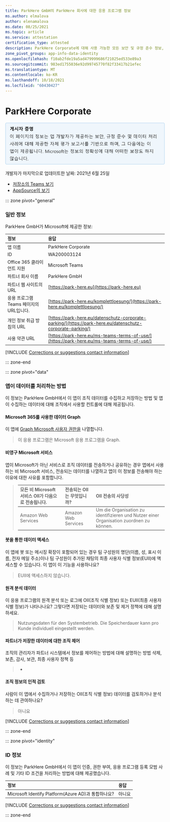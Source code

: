 ```yaml
---
title: ParkHere GmbH의 ParkHere 회사에 대한 응용 프로그램 정보
ms.author: elmalova
author: elenamalova
ms.date: 08/25/2021
ms.topic: article
ms.service: attestation
certification_type: attested
description: ParkHere Corporate에 대해 사용 가능한 모든 보안 및 규정 준수 정보, 데이터 처리 정책, CSA STAR 레지스트리의 Microsoft Cloud App Security 앱 카탈로그 정보 및 보안/규정 준수 정보
zone_pivot_groups: app-info-data-identity
ms.openlocfilehash: f10ab2fde19a5ad479999686f21025ed533e89a3
ms.sourcegitcommit: 983ed1755036e92d99745770f82f33417b21efec
ms.translationtype: MT
ms.contentlocale: ko-KR
ms.lasthandoff: 10/18/2021
ms.locfileid: "60430427"
---
```

# <a name="parkhere-corporate"></a>ParkHere Corporate

<p></p>
<img alt="Publisher Attestation: The information on this page is based on a self-assessment report provided by the app developer on the security, compliance, and data handling practices followed by this app. Microsoft makes no guarantees regarding the accuracy of the information." src="../media/attested.png" width="650" />
<p>개발자가 마지막으로 업데이트한 날짜: 2021년 6월 25일</p>

* <a href="https://teams.microsoft.com/l/app/bc9ce604-cd9b-4aee-9cee-29028e1b00ab" target="_blank">저장소의 Teams 보기</a>
* <a href="https://appsource.microsoft.com/product/office/WA200003124" target="_blank">AppSource의 보기</a>

::: zone pivot="general"

### <a name="general-information"></a>일반 정보

ParkHere GmbH가 Microsoft에 제공한 정보:

| **정보** | **응답** |
|:----------------|:-------------|
| 앱 이름 | ParkHere Corporate |
| ID | WA200003124 |
| Office 365 클라이언트 지원 | Microsoft Teams |
| 파트너 회사 이름 | ParkHere GmbH |
| 파트너 웹 사이트의 URL | [https://park-here.eu](https://park-here.eu) |
| 응용 프로그램 Teams 페이지의 URL입니다. | [https://park-here.eu/komplettloesung/](https://park-here.eu/komplettloesung/) |
| 개인 정보 취급 방침의 URL | [https://park-here.eu/datenschutz-corporate-parking/](https://park-here.eu/datenschutz-corporate-parking/) |
| 사용 약관 URL | [https://park-here.eu/ms-teams-terms-of-use/](https://park-here.eu/ms-teams-terms-of-use/) |

 [!INCLUDE [Corrections or suggestions contact information](../includes/corrections-or-suggestions.md)]

::: zone-end

::: zone pivot="data"

### <a name="how-the-app-handles-data"></a>앱이 데이터를 처리하는 방법

이 정보는 ParkHere GmbH에서 이 앱이 조직 데이터를 수집하고 저장하는 방법 및 앱이 수집하는 데이터에 대해 조직에서 사용할 컨트롤에 대해 제공됩니다.

#### <a name="data-access-using-microsoft-graph"></a>Microsoft 365를 사용한 데이터 Graph

이 앱에 [Graph Microsoft 사용자 권한을](https://docs.microsoft.com/graph/permissions-reference) 나열합니다.

>이 응용 프로그램은 Microsoft 응용 프로그램을 Graph.


#### <a name="non-microsoft-services-used"></a>비영구 Microsoft 서비스

앱이 Microsoft가 아닌 서비스로 조직 데이터를 전송하거나 공유하는 경우 앱에서 사용하는 비 Microsoft 서비스, 전송되는 데이터를 나열하고 앱이 이 정보를 전송해야 하는 이유에 대한 사유를 포함합니다.

>| **모든 비 Microsoft 서비스 OII가 다음으로 전송됩니다.** |  **전송되는 OII는 무엇입니까?** | **OII 전송의 사당성** |
>|:-----------------------------------------------------|:------------------------------|:----------------------------------------|
>| Amazon Web Services | Amazon Web Services | Um die Organisation zu identifizieren und Nutzer einer Organisation zuordnen zu k&#246;nnen. |

#### <a name="data-access-via-bots"></a>봇을 통한 데이터 액세스

이 앱에 봇 또는 메시징 확장이 포함되어 있는 경우 팀 구성원의 명단(이름, 성, 표시 이름, 전자 메일 주소)이나 팀 구성원이 추가된 채팅의 최종 사용자 식별 정보(EUII)에 액세스할 수 있습니다. 이 앱이 이 기능을 사용하나요?

>EUII에 액세스하지 않습니다.


#### <a name="telemetry-data"></a>원격 분석 데이터

이 응용 프로그램의 원격 분석 또는 로그에 OII(조직 식별 정보) 또는 EUII(최종 사용자 식별 정보)가 나타나나요? 그렇다면 저장되는 데이터와 보존 및 제거 정책에 대해 설명하세요.

>Nutzungsdaten f&#252;r den Systembetrieb. Die Speicherdauer kann pro Kunde individuell eingestellt werden.

#### <a name="organizational-controls-for-data-stored-by-partner"></a>파트너가 저장한 데이터에 대한 조직 제어

조직의 관리자가 파트너 시스템에서 정보를 제어하는 방법에 대해 설명하는 방법 삭제, 보존, 감사, 보관, 최종 사용자 정책 등

>-

#### <a name="human-review-of-organizational-information"></a>조직 정보의 인적 검토

사람이 이 앱에서 수집하거나 저장하는 OII(조직 식별 정보) 데이터를 검토하거나 분석하는 데 관여하나요?

>아니요

[!INCLUDE [Corrections or suggestions contact information](../includes/corrections-or-suggestions.md)]

::: zone-end


::: zone pivot="identity"

### <a name="identity-information"></a>ID 정보

이 정보는 ParkHere GmbH에서 이 앱이 인증, 권한 부여, 응용 프로그램 등록 모범 사례 및 기타 ID 조건을 처리하는 방법에 대해 제공했습니다.

| **정보** | **응답** |
|:----------------|:-------------|
| Microsoft Identify Platform(Azure AD)과 통합하나요?  | 아니요 |

[!INCLUDE [Corrections or suggestions contact information](../includes/corrections-or-suggestions.md)]

::: zone-end
